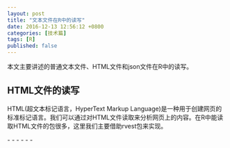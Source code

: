 ```yaml
---
layout: post
title: "文本文件在R中的读写"
date: 2016-12-13 12:56:12 +0800
categories: [技术篇]
tags: [R]
published: false
---
```


本文主要讲述的普通文本文件、HTML文件和json文件在R中的读写。

## HTML文件的读写

HTML(超文本标记语言，HyperText Markup Language)是一种用于创建网页的标准标记语言。我们可以通过对HTML文件读取来分析网页上的内容。在R中能读取HTML文件的包很多，这里我们主要借助rvest包来实现。 



\- - - - - -